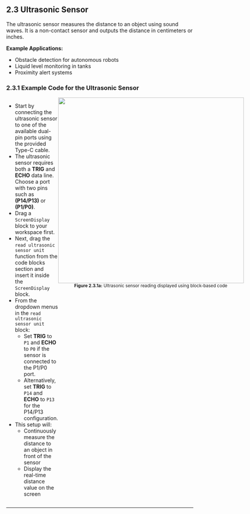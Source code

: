 ## 2.3 Ultrasonic Sensor

The ultrasonic sensor measures the distance to an object using sound waves. It is a non-contact sensor and outputs the distance in centimeters or inches.

**Example Applications:**
- Obstacle detection for autonomous robots
- Liquid level monitoring in tanks
- Proximity alert systems

### 2.3.1 Example Code for the Ultrasonic Sensor

<div style="display: flex; align-items: flex-start; justify-content: space-between;">
  <div style="flex: 1;">
    <ul>
      <li>Start by connecting the ultrasonic sensor to one of the available dual-pin ports using the provided Type-C cable.</li>
      <li>The ultrasonic sensor requires both a <b>TRIG</b> and <b>ECHO</b> data line. Choose a port with two pins such as <b>(P14/P13)</b> or <b>(P1/P0)</b>.</li>
      <li>Drag a <code>ScreenDisplay</code> block to your workspace first.</li>
      <li>Next, drag the <code>read ultrasonic sensor unit</code> function from the code blocks section and insert it inside the <code>ScreenDisplay</code> block.</li>
      <li>From the dropdown menus in the <code>read ultrasonic sensor unit</code> block:
        <ul>
          <li>Set <b>TRIG</b> to <code>P1</code> and <b>ECHO</b> to <code>P0</code> if the sensor is connected to the P1/P0 port.</li>
          <li>Alternatively, set <b>TRIG</b> to <code>P14</code> and <b>ECHO</b> to <code>P13</code> for the P14/P13 configuration.</li>
        </ul>
      </li>
      <li>This setup will:
        <ul>
          <li>Continuously measure the distance to an object in front of the sensor</li>
          <li>Display the real-time distance value on the screen</li>
        </ul>
      </li>
    </ul>
  </div>
  <div style="flex: 1; text-align: center;">
    <img src="/content/manual/images/16.png" width="500"/>
    <div><sub><b>Figure 2.3.1a:</b> Ultrasonic sensor reading displayed using block-based code</sub></div>
  </div>
</div>

---